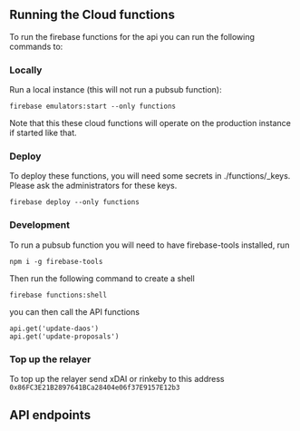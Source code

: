 
## Running the Cloud functions

To run the firebase functions for the api you can run the following commands to:

### Locally
Run a local instance (this will not run a pubsub function):
```
firebase emulators:start --only functions
```
Note that this these cloud functions will operate on the production instance if started like that.

### Deploy

To deploy these functions, you will need some secrets in ./functions/_keys.
Please ask the administrators for these keys.

```
firebase deploy --only functions
```

### Development
To run a pubsub function you will need to have firebase-tools installed, run
```
npm i -g firebase-tools
```
Then run the following command to create a shell
```
firebase functions:shell
```
you can then call the API functions

```
api.get('update-daos')
api.get('update-proposals')
```

### Top up the relayer
To top up the relayer send xDAI or rinkeby to this address ```0x86FC3E21B2897641BCa28404e06f37E9157E12b3```


## API endpoints

